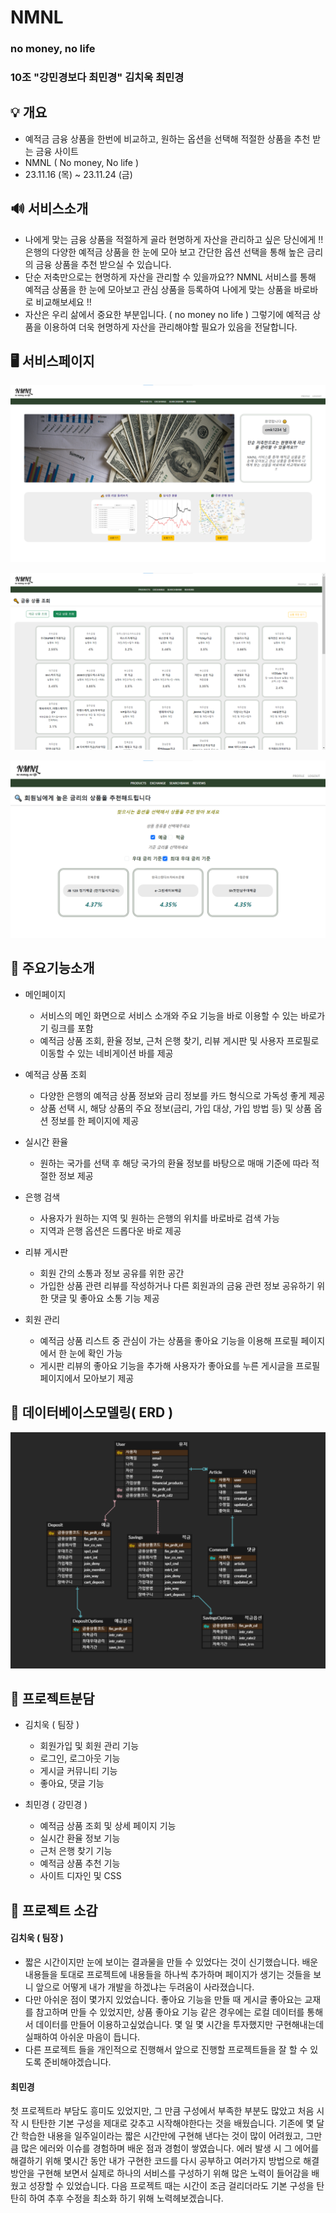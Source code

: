 # NMNL

### no money, no life

### 10조 "강민경보다 최민경" 김치욱 최민경

## 💡 개요

- 예적금 금융 상품을 한번에 비교하고, 원하는 옵션을 선택해 적절한 상품을 추천 받는 금융 사이트
- NMNL ( No money, No life )
- 23.11.16 (목) ~ 23.11.24 (금)

## 🔊 서비스소개

- 나에게 맞는 금융 상품을 적절하게 골라 현명하게 자산을 관리하고 싶은 당신에게 !! 은행의 다양한 예적금 상품을 한 눈에 모아 보고 간단한 옵션 선택을 통해 높은 금리의 금융 상품을 추천 받으실 수 있습니다.
- 단순 저축만으로는 현명하게 자산을 관리할 수 있을까요?? NMNL 서비스를 통해 예적금 상품을 한 눈에 모아보고 관심 상품을 등록하여 나에게 맞는 상품을 바로바로 비교해보세요 !!
- 자산은 우리 삶에서 중요한 부분입니다. ( no money no life ) 그렇기에 예적금 상품을 이용하여 더욱 현명하게 자산을 관리해야할 필요가 있음을 전달합니다.

## 🖥 서비스페이지

![Alt text](nmnl01.png)

![Alt text](nmnl02.png)

![Alt text](nmnl03.png)

## 🎨 주요기능소개

- 메인페이지
  - 서비스의 메인 화면으로 서비스 소개와 주요 기능을 바로 이용할 수 있는 바로가기 링크를 포함
  - 예적금 상품 조회, 환율 정보, 근처 은행 찾기, 리뷰 게시판 및 사용자 프로필로 이동할 수 있는 네비게이션 바를 제공
- 예적금 상품 조회
  - 다양한 은행의 예적금 상품 정보와 금리 정보를 카드 형식으로 가독성 좋게 제공
  - 상품 선택 시, 해당 상품의 주요 정보(금리, 가입 대상, 가입 방법 등) 및 상품 옵션 정보를 한 페이지에 제공
- 실시간 환율

  - 원하는 국가를 선택 후 해당 국가의 환율 정보를 바탕으로 매매 기준에 따라 적절한 정보 제공

- 은행 검색

  - 사용자가 원하는 지역 및 원하는 은행의 위치를 바로바로 검색 가능
  - 지역과 은행 옵션은 드롭다운 바로 제공

- 리뷰 게시판

  - 회원 간의 소통과 정보 공유를 위한 공간
  - 가입한 상품 관련 리뷰를 작성하거나 다른 회원과의 금융 관련 정보 공유하기 위한 댓글 및 좋아요 소통 기능 제공

- 회원 관리
  - 예적금 상품 리스트 중 관심이 가는 상품을 좋아요 기능을 이용해 프로필 페이지에서 한 눈에 확인 가능
  - 게시판 리뷰의 좋아요 기능을 추가해 사용자가 좋아요를 누른 게시글을 프로필 페이지에서 모아보기 제공

## 🧩 데이터베이스모델링( ERD )

![](ERD.png)

## 📁 프로젝트분담

- 김치욱 ( 팀장 )

  - 회원가입 및 회원 관리 기능
  - 로그인, 로그아웃 기능
  - 게시글 커뮤니티 기능
  - 좋아요, 댓글 기능

- 최민경 ( 강민경 )
  - 예적금 상품 조회 및 상세 페이지 기능
  - 실시간 환율 정보 기능
  - 근처 은행 찾기 기능
  - 예적금 상품 추천 기능
  - 사이트 디자인 및 CSS

## 🎤 프로젝트 소감

#### 김치욱 ( 팀장 )

- 짧은 시간이지만 눈에 보이는 결과물을 만들 수 있었다는 것이 신기했습니다. 배운 내용들을 토대로 프로젝트에 내용들을 하나씩 추가하며 페이지가 생기는 것들을 보니 앞으로 어떻게 내가 개발을 하겠냐는 두려움이 사라졌습니다. 
- 다만 아쉬운 점이 몇가지 있었습니다. 좋아요 기능을 만들 때 게시글 좋아요는 교재를 참고하며 만들 수 있었지만, 상품 좋아요 기능 같은 경우에는 로컬 데이터를 통해서 데이터를 만들어 이용하고싶었습니다. 몇 일 몇 시간을 투자했지만 구현해내는데 실패하여 아쉬운 마음이 듭니다.
- 다른 프로젝트 들을 개인적으로 진행해서 앞으로 진행할 프로젝트들을 잘 할 수 있도록 준비해야겠습니다. 

#### 최민경

첫 프로젝트라 부담도 흥미도 있었지만, 그 만큼 구성에서 부족한 부분도 많았고 처음 시작 시 탄탄한 기본 구성을 제대로 갖추고 시작해야한다는 것을 배웠습니다. 기존에 몇 달간 학습한 내용을 일주일이라는 짧은 시간만에 구현해 낸다는 것이 많이 어려웠고, 그만큼 많은 에러와 이슈를 경험하며 배운 점과 경험이 쌓였습니다. 에러 발생 시 그 에어를 해결하기 위해 몇시간 동안 내가 구현한 코드를 다시 공부하고 여러가지 방법으로 해결 방안을 구현해 보면서 실제로 하나의 서비스를 구성하기 위해 많은 노력이 들어감을 배웠고 성장할 수 있었습니다. 다음 프로젝트 때는 시간이 조금 걸리더라도 기본 구성을 탄탄히 하여 추후 수정을 최소화 하기 위해 노력헤보겠습니다.
